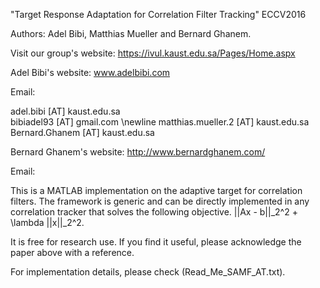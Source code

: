 "Target Response Adaptation for Correlation Filter Tracking" ECCV2016

Authors: Adel Bibi, Matthias Mueller and Bernard Ghanem.

Visit our group's website: https://ivul.kaust.edu.sa/Pages/Home.aspx

Adel Bibi's website: www.adelbibi.com

Email:

   adel.bibi [AT] kaust.edu.sa                
   bibiadel93 [AT] gmail.com
   \newline
   matthias.mueller.2 [AT] kaust.edu.sa
   Bernard.Ghanem [AT] kaust.edu.sa 


Bernard Ghanem's website: http://www.bernardghanem.com/

Email:


This is a MATLAB implementation on the adaptive target for correlation filters.
The framework is generic and can be directly implemented in any correlation tracker that
solves the following objective. ||Ax - b||_2^2 + \lambda ||x||_2^2.

It is free for research use. If you find it useful, please acknowledge the paper above with a reference.

For implementation details, please check (Read_Me_SAMF_AT.txt).
